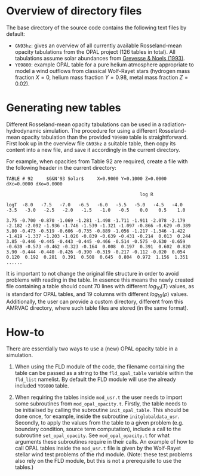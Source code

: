 
# Overview of directory files

The base directory of the source code contains the following text files by default:

- `GN93hz`: gives an overview of all currently available Rosseland-mean opacity tabulations from the OPAL project (126 tables in total). All tabulations assume solar abundances from [Grevesse & Noels (1993)](https://ui.adsabs.harvard.edu/abs/1993oee..conf...15G/abstract).
- `Y09800`: example OPAL table for a pure helium atmosphere appropriate to model a wind outflows from classical Wolf-Rayet stars (hydrogen mass fraction $X=0$, helium mass fraction $Y=0.98$, metal mass fraction $Z=0.02$).

# Generating new tables

Different Rosseland-mean opacity tabulations can be used in a radiation-hydrodynamic simulation. The procedure for using a different Rosseland-mean opacity tabulation than the provided `Y09800` table is straightforward. First look up in the overview file `GN93hz` a suitable table, then copy its content into a new file, and save it accordingly in the current directory.

For example, when opacities from Table 92 are required, create a file with the following header in the current directory:

```
TABLE # 92     $G&N'93 Solar$     X=0.9000 Y=0.1000 Z=0.0000 dXc=0.0000 dXo=0.0000

                                                  log R

logT  -8.0   -7.5   -7.0   -6.5   -6.0   -5.5   -5.0   -4.5   -4.0   -3.5   -3.0   -2.5   -2.0   -1.5   -1.0   -0.5    0.0    0.5    1.0

3.75 -0.700 -0.870 -1.069 -1.281 -1.498 -1.711 -1.911 -2.078 -2.179 -2.182 -2.092 -1.936 -1.746 -1.539 -1.321 -1.097 -0.866 -0.629 -0.389
3.80 -0.473 -0.519 -0.606 -0.735 -0.889 -1.056 -1.217 -1.346 -1.422 -1.419 -1.337 -1.203 -1.026 -0.839 -0.639 -0.431 -0.214  0.013  0.244
3.85 -0.446 -0.445 -0.443 -0.445 -0.466 -0.514 -0.575 -0.630 -0.659 -0.639 -0.573 -0.462 -0.323 -0.164  0.008  0.197  0.391  0.602  0.820
3.90 -0.444 -0.440 -0.426 -0.390 -0.319 -0.217 -0.112 -0.020  0.054  0.120  0.192  0.281  0.391  0.508  0.645  0.804  0.972  1.156  1.351
......
```

It is important to not change the original file structure in order to avoid problems with reading in the table. In essence this means the newly created file containing a table should count 70 lines with different $log_{10}(T)$ values, as is standard for OPAL tables, and 19 columns with different $log_{10}(\rho)$ values. Additionally, the user can provide a custom directory, different from this AMRVAC directory, where such table files are stored (in the same format).

# How-to

There are essentially two ways to use a (new) OPAL opacity table in a simulation.

1. When using the FLD module of the code, the filename containing the table can be passed as a string to the `fld_opal_table` variable within the `fld_list` namelist. By default the FLD module will use the already included `Y09800` table.

2. When requiring the tables inside `mod_usr.t` the user needs to import some subroutines from `mod_opal_opacity.t`. Firstly, the table needs to be initialised by calling the subroutine `init_opal_table`. This should be done once, for example, inside the subroutine `initglobaldata_usr`. Secondly, to apply the values from the table to a given problem (e.g. boundary condition, source term computation), include a call to the subroutine `set_opal_opacity`.
See `mod_opal_opacity.t` for what arguments these subroutines require in their calls. An example of how to call OPAL tables inside the `mod_usr.t` file is given by the Wolf-Rayet stellar wind test problems of the rhd module. (Note: these test problems also rely on the FLD module, but this is not a prerequisite to use the tables.)
